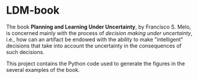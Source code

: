 # LDM-book

The book **Planning and Learning Under Uncertainty**, by Francisco S. Melo, is concerned mainly with the process of _decision making under uncertainty_, i.e., how can an artifact be endowed with the ability to make "intelligent" decisions that take into account the uncertainty in the consequences of such decisions. 

This project contains the Python code used to generate the figures in the several examples of the book.
